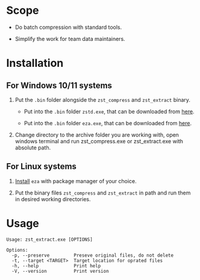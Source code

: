 # Scope

- Do batch compression with standard tools.

- Simplify the work for team data maintainers.

# Installation

## For Windows 10/11 systems

1. Put the `.bin` folder alongside the `zst_compress` and `zst_extract` binary.

   - Put into the `.bin` folder `zstd.exe`, that can be downloaded from [here](https://github.com/facebook/zstd/releases).

   - Put into the `.bin` folder `eza.exe`, that can be downloaded from [here](https://github.com/jimmycuadra/eza/releases).

2. Change directory to the archive folder you are working with, open windows terminal and run zst_compress.exe or zst_extract.exe with absolute path.

## For Linux systems

1. [Install](https://crates.io/crates/eza) `eza` with package manager of your choice.

2. Put the binary files `zst_compress` and `zst_extract` in path and run them in desired working directories.

# Usage

```
Usage: zst_extract.exe [OPTIONS]

Options:
  -p, --preserve         Preseve original files, do not delete
  -t, --target <TARGET>  Target location for oprated files
  -h, --help             Print help
  -V, --version          Print version
```